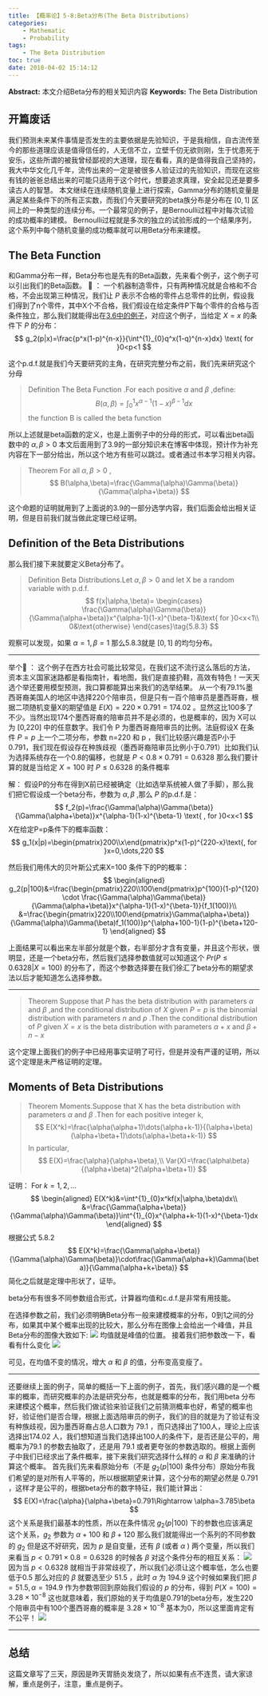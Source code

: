 ```yaml
---
title: 【概率论】5-8:Beta分布(The Beta Distributions)
categories:
    - Mathematic
    - Probability
tags:
    - The Beta Distribution
toc: true
date: 2018-04-02 15:14:12
---
```


**Abstract:** 本文介绍Beta分布的相关知识内容
**Keywords:** The Beta Distribution

<!--more-->
## 开篇废话
我们预测未来某件事情是否发生的主要依据是先验知识，于是我相信，自古流传至今的那些道理应该是值得信任的，人无信不立，立壁千仞无欲则刚，生于忧患死于安乐，这些所谓的被我曾经鄙视的大道理，现在看看，真的是值得我自己坚持的，我大中华文化几千年，流传出来的一定是被很多人验证过的先验知识，而现在这些有钱的爸爸总结出来的可能只适用于这个时代，想要追求真理，安全起见还是要多读古人的智慧。
本文继续在连续随机变量上进行探索，Gamma分布的随机变量是满足某些条件下的所有正实数，而我们今天要研究的beta族分布是分布在 $[0,1]$ 区间上的一种类型的连续分布。一个最常见的例子，是Bernoulli过程中对每次试验的成功概率的建模。
Bernoulli过程就是多次的独立的试验形成的一个结果序列，这个系列中每个随机变量的成功概率就可以用Beta分布来建模。
## The Beta Function
和Gamma分布一样，Beta分布也是先有的Beta函数，先来看个例子，这个例子可以引出我们的Beta函数。
🌰 ：
一个机器制造零件，只有两种情况就是合格和不合格，不会出现第三种情况，我们让 $P$ 表示不合格的零件占总零件的比例，假设我们得到了n个零件，其中X个不合格，我们假设在给定条件P下每个零件的合格与否条件独立，那么我们就能得出在[3.6中的例子](https://tony4ai.com/Math-Probability-3-6-Conditional-Distributions-P2/)，对应这个例子，当给定 $X=x$ 的条件下 $P$ 的分布：
$$
g_2(p|x)=\frac{p^x(1-p)^{n-x}}{\int^{1}_{0}q^x(1-q)^{n-x}dx} \text{ for }0<p<1
$$

这个p.d.f.就是我们今天要研究的主角，在研究完整分布之前，我们先来研究这个分母

>Definition The Beta Function .For each positive $\alpha$ and $\beta$ ,define:
$$
B(\alpha,\beta)=\int^{1}_{0}x^{\alpha-1}(1-x)^{\beta-1}dx
$$
the function B is called the beta function

所以上述就是beta函数的定义，也是上面例子中的分母的形式，可以看出beta函数中的 $\alpha,\beta > 0$
本文后面用到了3.9的一部分知识未在博客中体现，预计作为补充内容在下一部分给出，所以这个地方有些可以跳过。或者通过书本学习相关内容。

>Theorem For all $\alpha,\beta >0$ ,
$$
B(\alpha,\beta)=\frac{\Gamma(\alpha)\Gamma(\beta)}{\Gamma(\alpha+\beta)}
$$

这个命题的证明就用到了上面说的3.9的一部分选学内容，我们后面会给出相关证明，但是目前我们就当做此定理已经证明。

## Definition of the Beta Distributions
那么我们接下来就要定义Beta分布了。
>Definition Beta Distributions.Let $\alpha ,\beta >0$ and let X be a random variable with p.d.f.
$$
f(x|\alpha,\beta)=
\begin{cases}
\frac{\Gamma(\alpha)\Gamma(\beta)}{\Gamma(\alpha+\beta)}x^{\alpha-1}(1-x)^{\beta-1}&\text{ for }0<x<1\\
0&\text{otherwise}
\end{cases}\tag{5.8.3}
$$

观察可以发现，如果 $\alpha=1,\beta=1$ 那么5.8.3就是 $[0,1]$ 的均匀分布。

---------------
举个🌰 ：
这个例子在西方社会可能比较常见，在我们这不流行这么落后的方法，资本主义国家迷路都是看指南针，看地图，我们是直接扔鞋，高效有特色！一天天选个举还要用模型预测，我口算都能算出来我们的选举结果。
从一个有79.1%墨西哥裔美国人的地区中选择220个陪审员，但是只有一百个陪审员是墨西哥裔，根据二项随机变量X的期望值是 $E(X)=220\times 0.791=174.02$ 。显然这比100多了不少。当然出现174个墨西哥裔的陪审员并不是必须的，也是概率的，因为 X可以为 [0,220] 中的任意数字。我们令 P 为墨西哥裔陪审员的比例。法庭假设X 在条件 $P=p$ 上一个二项分布，参数 n=220 和 p ，我们比较感兴趣是否P小于0.791，我们现在假设存在种族歧视（墨西哥裔陪审员比例小于0.791）比如我们认为选择系统存在一个0.8的偏移，也就是 $P<0.8\times0.791=0.6328$ 那么我们要计算的就是当给定 $X=100$ 时 $P\leq 0.6328$ 的条件概率

解：
假设P的分布在得到X前已经被确定（比如选举系统被人做了手脚），那么我们把它假设成一个beta分布，参数为 $\alpha,\beta$ ,那么 $P$ 的p.d.f.是：
$$
f_2(p)=\frac{\Gamma(\alpha)\Gamma(\beta)}{\Gamma(\alpha+\beta)}x^{\alpha-1}(1-x)^{\beta-1} \text{ ,  for }0<x<1
$$
X在给定P=p条件下的概率函数：
$$
g_1(x|p)=\begin{pmatrix}200\\x\end{pmatrix}p^x(1-p)^{220-x}\text{, for }x=0,\dots,220
$$

然后我们用伟大的贝叶斯公式来X=100 条件下的P的概率：
$$
\begin{aligned}
g_2(p|100)&=\frac{\begin{pmatrix}220\\100\end{pmatrix}p^{100}(1-p)^{120} \cdot \frac{\Gamma(\alpha)\Gamma(\beta)}{\Gamma(\alpha+\beta)}x^{\alpha-1}(1-x)^{\beta-1}}{f_1(100)}\\
&=\frac{\begin{pmatrix}220\\100\end{pmatrix}\Gamma(\alpha+\beta)}{\Gamma(\alpha)\Gamma(\beta)f_1(100)}p^{\alpha+100-1}(1-p)^{\beta+120-1}
\end{aligned}
$$

上面结果可以看出来左半部分就是个数，右半部分才含有变量，并且这个形状，很明显，还是一个beta分布，然后我们选择参数值就可以知道这个 $Pr(P\leq 0.6328|X=100)$ 的分布了，而这个参数选择要在我们徐汇了beta分布的期望求法以后才能知道怎么选择参数。

---------------

>Theorem Suppose that $P$ has the beta distribution with parameters $\alpha$ and $\beta$ ,and the conditional distribution of $X$ given $P=p$ is the binomial distribution with parameters $n$ and $p$ .Then the conditional distribution of $P$ given $X=x$ is the beta distribution with parameters
$\alpha+x$ and $\beta+n-x$

这个定理上面我们的例子中已经用事实证明了可行，但是并没有严谨的证明，所以这个定理是未严格证明的定理。
## Moments of Beta Distributions
>Theorem Moments.Suppose that X has the beta distribution with parameters $\alpha$ and $\beta$ .Then for each positive integer k,
$$
E(X^k)=\frac{\alpha(\alpha+1)\dots(\alpha+k-1)}{(\alpha+\beta)(\alpha+\beta+1)\dots(\alpha+\beta+k-1)}
$$
In particular,
$$
E(X)=\frac{\alpha}{\alpha+\beta},\\
Var(X)=\frac{\alpha\beta}{(\alpha+\beta)^2(\alpha+\beta+1)}
$$

证明：
For $k=1,2,\dots$
$$
\begin{aligned}
E(X^k)&=\int^{1}_{0}x^kf(x|\alpha,\beta)dx\\
&=\frac{\Gamma(\alpha+\beta)}{\Gamma(\alpha)\Gamma(\beta)}\int^{1}_{0}x^{\alpha+k-1}(1-x)^{\beta-1}dx
\end{aligned}
$$
根据公式 5.8.2
$$
E(X^k)=\frac{\Gamma(\alpha+\beta)}{\Gamma(\alpha)\Gamma(\beta)}\cdot\frac{\Gamma(\alpha+k)\Gamma(\beta)}{\Gamma(\alpha+k+\beta)}
$$
简化之后就是定理中形状了，证毕。

beta分布有很多不同参数组合形式，计算器均值和c.d.f.是非常有用技能。


在选择参数之前，我们必须明确Beta分布一般来建模概率的分布，0到1之间的分布，如果其中某个概率出现的比较大，那么分布在图像上会给出一个峰值，并且Beta分布的图像大致如下:
![](https://tony4ai-1251394096.cos.ap-hongkong.myqcloud.com/blog_images/Math-Probability-5-8-The-Beta-Distribution/figure_1.png)
均值就是峰值的位置。
接着我们把参数改一下，看看有什么变化
![](https://tony4ai-1251394096.cos.ap-hongkong.myqcloud.com/blog_images/Math-Probability-5-8-The-Beta-Distribution/figure_2.png)

可见，在均值不变的情况，增大 $\alpha$ 和 $\beta$ 的值，分布变高变瘦了。

----------
还要继续上面的例子，简单的概括一下上面的例子，首先，我们感兴趣的是一个概率的概率，而研究概率的办法是研究分布，也就是概率的分布，我们用beta 分布来建模这个概率，然后我们做试验来验证我们之前猜测概率也好，希望的概率也好，验证他们是否合理，根据上面选陪审员的例子，我们的目的就是为了验证有没有种族歧视，因为墨西哥裔占总人口数为 $79.1%$  ，而只选择出了100人，理论上应该选择出174.02 人，我们想知道当我们选择出100人的条件下，是否还是公平的，用概率为$79.1%$ 的参数去抽取了，还是用 $79.1%\times 0.8$ 或者更夸张的参数选取的。根据上面例子中我们已经求出了条件概率，接下来我们研究选择什么样的 $\alpha$ 和 $\beta$ 来准确的计算这个概率。
首先我们先来看原始分布（不是 $g_2(p|100)$ 条件分布）原始分布我们希望的是对所有人平等的，所以根据期望来计算，这个分布的期望必然是 0.791 ，这样才是公平的，根据beta分布的数字特征，我们能计算出：
$$
E(X)=\frac{\alpha}{\alpha+\beta}=0.791\Rightarrow \alpha=3.785\beta
$$
这个关系是我们最基本的性质，所以在条件情况 $g_2(p|100)$ 下的参数也应该满足这个关系，$g_2$ 参数为 $\alpha+100$ 和 $\beta+120$ 那么我们就能得出一个系列的不同参数的 $g_2$ 但是这不好研究，因为 $p$ 是自变量，还有 $\beta$ (或者 $\alpha$ ) 两个变量，所以我们来看当 $p< 0.791\times 0.8 = 0.6328$ 的时候各 $\beta$ 对这个条件分布的相互关系：
![](https://tony4ai-1251394096.cos.ap-hongkong.myqcloud.com/blog_images/Math-Probability-5-8-The-Beta-Distribution/0_6328.png)
因为当 $p<0.6328$ 就相当于非常歧视了，所以我们必须让这个概率低，怎么也要低于0.5 那么对应的 $\beta$ 就要选至少 51.5 ，此时 $\alpha$ 为 194.9
这个时候如果我们把 $\beta=51.5,\alpha=194.9$ 作为参数带回到原始我们假设的 $p$ 的分布，得到 $P(X=100)=3.28\times 10^{-8}$ 这也就意味着，我们原始的关于均值是0.791的beta分布，发生220个陪审员中有100个墨西哥裔的概率是 $3.28\times 10^{-8}$ 基本为0，所以这里面肯定有不公平！
![](https://tony4ai-1251394096.cos.ap-hongkong.myqcloud.com/blog_images/Math-Probability-5-8-The-Beta-Distribution/figure_3.png)

----------

## 总结

这篇文章写了三天，原因是昨天胃肠炎发烧了，所以如果有点不连贯，请大家谅解，重点是例子，注意，重点是例子。

